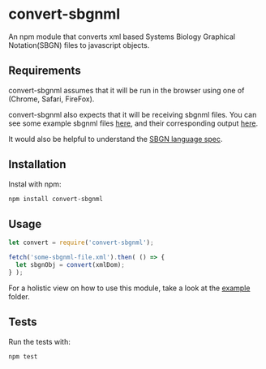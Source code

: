 # convert-sbgnml
An npm module that converts xml based Systems Biology Graphical Notation(SBGN) files to javascript objects.

## Requirements
convert-sbgnml assumes that it will be run in the browser using one of (Chrome, Safari, FireFox).

convert-sbgnml also expects that it will be receiving sbgnml files.  You can see some example sbgnml files [here](https://github.com/PathwayCommons/convert-sbgnml/tree/master/test/fixtures/input), and their corresponding output [here](https://github.com/PathwayCommons/convert-sbgnml/tree/master/test/fixtures/output).

It would also be helpful to understand the [SBGN language spec](http://sbgn.github.io/sbgn/).

## Installation
Instal with npm:

```sh
npm install convert-sbgnml
```

## Usage

```js
let convert = require('convert-sbgnml');

fetch('some-sbgnml-file.xml').then( () => {
  let sbgnObj = convert(xmlDom);
} );
```

For a holistic view on how to use this module, take a look at the [example](https://github.com/PathwayCommons/convert-sbgnml/tree/master/example) folder.

## Tests
Run the tests with:
```sh
npm test
```
